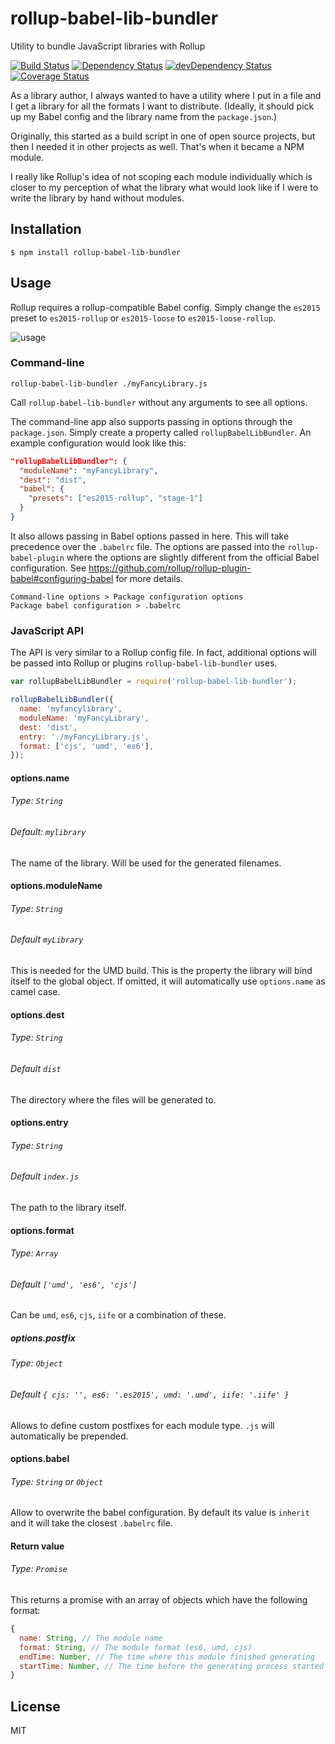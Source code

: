 # rollup-babel-lib-bundler
Utility to bundle JavaScript libraries with Rollup

[![Build Status](https://travis-ci.org/frostney/rollup-babel-lib-bundler.svg?branch=master)](https://travis-ci.org/frostney/rollup-babel-lib-bundler) [![Dependency Status](https://david-dm.org/frostney/rollup-babel-lib-bundler.svg)](https://david-dm.org/frostney/rollup-babel-lib-bundler) [![devDependency Status](https://david-dm.org/frostney/rollup-babel-lib-bundler/dev-status.svg)](https://david-dm.org/frostney/rollup-babel-lib-bundler#info=devDependencies) [![Coverage Status](https://coveralls.io/repos/github/frostney/rollup-babel-lib-bundler/badge.svg?branch=master)](https://coveralls.io/github/frostney/rollup-babel-lib-bundler?branch=master)

As a library author, I always wanted to have a utility where I put in a file and I get a library for all the formats I want to distribute.
(Ideally, it should pick up my Babel config and the library name from the `package.json`.)

Originally, this started as a build script in one of open source projects, but then I needed it in other projects as well. That's when it became a NPM module.

I really like Rollup's idea of not scoping each module individually which is closer to my perception of what the library what would look like if I were to write the library by hand without modules.

## Installation
```
$ npm install rollup-babel-lib-bundler
```

## Usage

Rollup requires a rollup-compatible Babel config. Simply change the `es2015` preset to `es2015-rollup` or `es2015-loose` to `es2015-loose-rollup`.

![usage](https://github.com/frostney/rollup-babel-lib-bundler/blob/master/docs/usage.gif)

### Command-line
```
rollup-babel-lib-bundler ./myFancyLibrary.js
```

Call `rollup-babel-lib-bundler` without any arguments to see all options.

The command-line app also supports passing in options through the `package.json`. Simply create a property called `rollupBabelLibBundler`. An example configuration would look like this:
```json
"rollupBabelLibBundler": {
  "moduleName": "myFancyLibrary",
  "dest": "dist",
  "babel": {
    "presets": ["es2015-rollup", "stage-1"]
  }
}
```

It also allows passing in Babel options passed in here. This will take precedence over the `.babelrc` file. The options are passed into the `rollup-babel-plugin` where the options are slightly different from the official Babel configuration. See https://github.com/rollup/rollup-plugin-babel#configuring-babel for more details.

```
Command-line options > Package configuration options
Package babel configuration > .babelrc
```

### JavaScript API
The API is very similar to a Rollup config file. In fact, additional options will be passed into Rollup or plugins `rollup-babel-lib-bundler` uses.

```javascript
var rollupBabelLibBundler = require('rollup-babel-lib-bundler');

rollupBabelLibBundler({
  name: 'myfancylibrary',
  moduleName: 'myFancyLibrary',
  dest: 'dist',
  entry: './myFancyLibrary.js',
  format: ['cjs', 'umd', 'es6'],
});
```

#### options.name
###### Type: `String`  
###### Default: `mylibrary`
The name of the library. Will be used for the generated filenames.

#### options.moduleName
###### Type: `String`  
###### Default `myLibrary`
This is needed for the UMD build. This is the property the library will bind itself to the global object. If omitted, it will automatically use `options.name` as camel case.

#### options.dest
###### Type: `String`  
###### Default `dist`
The directory where the files will be generated to.

#### options.entry
###### Type: `String`  
###### Default `index.js`
The path to the library itself.

#### options.format
###### Type: `Array`  
###### Default `['umd', 'es6', 'cjs']`
Can be `umd`, `es6`, `cjs`, `iife` or a combination of these.

##### options.postfix
###### Type: `Object`
###### Default `{ cjs: '', es6: '.es2015', umd: '.umd', iife: '.iife' }`
Allows to define custom postfixes for each module type. `.js` will automatically be prepended.

#### options.babel
###### Type: `String` or `Object`
Allow to overwrite the babel configuration. By default its value is `inherit` and it will take the closest `.babelrc` file.

#### Return value
###### Type: `Promise`
This returns a promise with an array of objects which have the following format:

```javascript
{
  name: String, // The module name
  format: String, // The module format (es6, umd, cjs)
  endTime: Number, // The time where this module finished generating
  startTime: Number, // The time before the generating process started
}
```

## License
MIT
